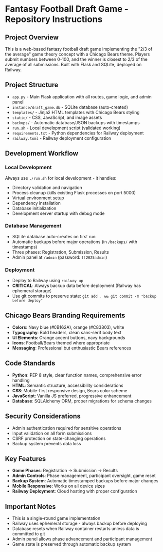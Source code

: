 # Fantasy Football Draft Game - Repository Instructions

## Project Overview

This is a web-based fantasy football draft game implementing the "2/3 of the average" game theory concept with a Chicago Bears theme. Players submit numbers between 0-100, and the winner is closest to 2/3 of the average of all submissions. Built with Flask and SQLite, deployed on Railway.

## Project Structure

- `app.py` - Main Flask application with all routes, game logic, and admin panel
- `instance/draft_game.db` - SQLite database (auto-created)
- `templates/` - Jinja2 HTML templates with Chicago Bears styling
- `static/` - CSS, JavaScript, and image assets
- `backups/` - Automatic database/JSON backups with timestamps
- `run.sh` - Local development script (validated working)
- `requirements.txt` - Python dependencies for Railway deployment
- `railway.toml` - Railway deployment configuration

## Development Workflow

### Local Development
Always use `./run.sh` for local development - it handles:
- Directory validation and navigation
- Process cleanup (kills existing Flask processes on port 5000)
- Virtual environment setup
- Dependency installation
- Database initialization
- Development server startup with debug mode

### Database Management
- SQLite database auto-creates on first run
- Automatic backups before major operations (in `/backups/` with timestamps)
- Three phases: Registration, Submission, Results
- Admin panel at `/admin` (password: `ff2025admin`)

### Deployment
- Deploy to Railway using `railway up`
- **CRITICAL**: Always backup data before deployment (Railway has ephemeral storage)
- Use git commits to preserve state: `git add . && git commit -m "backup before deploy"`

## Chicago Bears Branding Requirements

- **Colors**: Navy blue (#0B162A), orange (#C83803), white
- **Typography**: Bold headers, clean sans-serif body text
- **UI Elements**: Orange accent buttons, navy backgrounds
- **Icons**: Football/Bears themed where appropriate
- **Messaging**: Professional but enthusiastic Bears references

## Code Standards

- **Python**: PEP 8 style, clear function names, comprehensive error handling
- **HTML**: Semantic structure, accessibility considerations
- **CSS**: Mobile-first responsive design, Bears color scheme
- **JavaScript**: Vanilla JS preferred, progressive enhancement
- **Database**: SQLAlchemy ORM, proper migrations for schema changes

## Security Considerations

- Admin authentication required for sensitive operations
- Input validation on all form submissions
- CSRF protection on state-changing operations
- Backup system prevents data loss

## Key Features

- **Game Phases**: Registration → Submission → Results
- **Admin Controls**: Phase management, participant oversight, game reset
- **Backup System**: Automatic timestamped backups before major changes
- **Mobile Responsive**: Works on all device sizes
- **Railway Deployment**: Cloud hosting with proper configuration

## Important Notes

- This is a single-round game implementation
- Railway uses ephemeral storage - always backup before deploying
- Database resets when Railway container restarts unless data is committed to git
- Admin panel allows phase advancement and participant management
- Game state is preserved through automatic backup system
